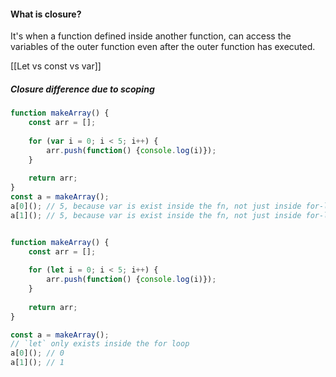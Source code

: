 

#### What is closure?
It's when a function defined inside another function, can access the variables of the outer function even after the outer function has executed.

[[Let vs const vs var]]

##### Closure difference due to scoping
```ts
function makeArray() {
	const arr = [];
	
	for (var i = 0; i < 5; i++) {
		arr.push(function() {console.log(i)});
	}
	
	return arr;
}
const a = makeArray();
a[0](); // 5, because var is exist inside the fn, not just inside for-loop
a[1](); // 5, because var is exist inside the fn, not just inside for-loop


function makeArray() {
	const arr = [];
	
	for (let i = 0; i < 5; i++) {
		arr.push(function() {console.log(i)});
	}
	
	return arr;
}

const a = makeArray();
// `let` only exists inside the for loop
a[0](); // 0
a[1](); // 1
```
